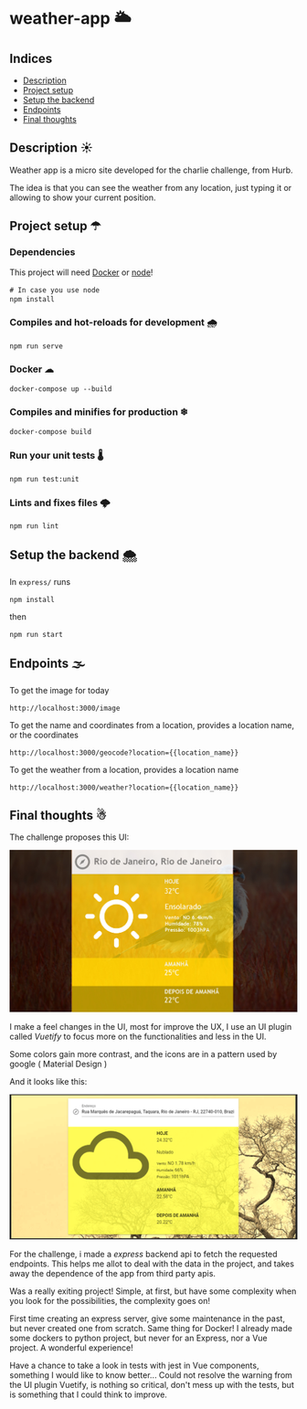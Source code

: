 # weather-app 🌥

## Indices

- [Description](#description-)
- [Project setup](#project-setup-)
- [Setup the backend](#setup-the-backend-)
- [Endpoints](#endpoints-)
- [Final thoughts](#final-thoughts-)

## Description ☀
Weather app is a micro site developed for the charlie challenge, from Hurb.

The idea is that you can see the weather from any location, just typing it or allowing to show your current position.

## Project setup ☂

### Dependencies

This project will need [Docker](https://www.docker.com/) or [node](https://nodejs.org/)!

```shell script
# In case you use node
npm install
```

### Compiles and hot-reloads for development 🌧

```shell script
npm run serve
```

### Docker ☁

```shell script
docker-compose up --build
```

### Compiles and minifies for production ❄

```shell script
docker-compose build
```

### Run your unit tests 🌡
```
npm run test:unit
```

### Lints and fixes files 🌩
```
npm run lint
```

## Setup the backend 🌨

In `express/` runs
```shell script
npm install
```

then

```shell script
npm run start
```

## Endpoints 🌫

To get the image for today
```
http://localhost:3000/image
```

To get the name and coordinates from a location, provides a location name, or the coordinates
```
http://localhost:3000/geocode?location={{location_name}}
```

To get the weather from a location, provides a location name 
```
http://localhost:3000/weather?location={{location_name}}
```

## Final thoughts ☃

The challenge proposes this UI:

<img src="exemplo.jpg" alt="exemplo" />

I make a feel changes in the UI, most for improve the UX, I use an UI plugin called _Vuetify_ to focus more on the functionalities and less in the UI. 

Some colors gain more contrast, and the icons are in a pattern used by google ( Material Design )

And it looks like this:

<img src="laptop-layout.png" alt="laptop layout" />

For the challenge, i made a _express_ backend api to fetch the requested endpoints. This helps me allot to deal with the data in the project, and takes away the dependence of the app from third party apis.

Was a really exiting project! Simple, at first, but have some complexity when you look for the possibilities, the complexity goes on! 

First time creating an express server, give some maintenance in the past, but never created one from scratch. Same thing for Docker! I already made some dockers to python project, but never for an Express, nor a Vue project. A wonderful experience!

Have a chance to take a look in tests with jest in Vue components, something I would like to know better... Could not resolve the warning from the UI plugin Vuetify,
is nothing so critical, don't mess up with the tests, but is something that I could think to improve.
